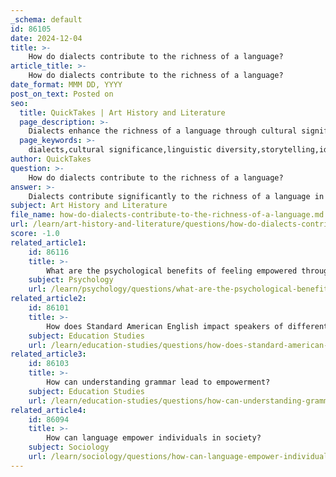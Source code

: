 ```yaml
---
_schema: default
id: 86105
date: 2024-12-04
title: >-
    How do dialects contribute to the richness of a language?
article_title: >-
    How do dialects contribute to the richness of a language?
date_format: MMM DD, YYYY
post_on_text: Posted on
seo:
  title: QuickTakes | Art History and Literature
  page_description: >-
    Dialects enhance the richness of a language through cultural significance, linguistic diversity, storytelling authenticity, expression of identity, and preservation of linguistic heritage.
  page_keywords: >-
    dialects,cultural significance,linguistic diversity,storytelling,identity,heritage,language richness
author: QuickTakes
question: >-
    How do dialects contribute to the richness of a language?
answer: >-
    Dialects contribute significantly to the richness of a language in several ways:\n\n1. **Cultural Significance**: Dialects are not merely variations of a language; they embody the unique cultural, social, and historical experiences of specific communities. Each dialect carries its own history and reflects the identity of its speakers, thus enriching the overall tapestry of the language. This diversity allows for a deeper appreciation of the language and its speakers, enhancing the learning experience for language learners.\n\n2. **Linguistic Diversity**: Just as different flavors enhance culinary experiences, dialects add layers of complexity and variety to a language. They can include variations in vocabulary, grammar, and pronunciation, which contribute to the overall linguistic diversity. This diversity is essential for understanding how language evolves and interacts with different cultures and environments.\n\n3. **Storytelling and Authenticity**: Dialects play a crucial role in storytelling, influencing the authenticity and relatability of characters and narratives. They can enhance the richness of literature and media by providing a more genuine representation of the characters' backgrounds and experiences, thus making stories more engaging and relatable.\n\n4. **Identity and Social Dynamics**: Dialects are often tied to social identity and can express group membership. They can reflect power dynamics within a society, as certain dialects may be associated with prestige or stigma. Understanding these nuances helps in grasping the complex relationship between language and social structures.\n\n5. **Preservation of Heritage**: The study and appreciation of dialects contribute to the preservation of linguistic heritage. As globalization continues to influence language use, recognizing and valuing dialects helps ensure that these linguistic treasures are maintained for future generations.\n\nIn summary, dialects enrich a language by adding cultural depth, enhancing storytelling, reflecting social identities, and preserving linguistic diversity. They are integral to understanding the full scope of human expression and communication.
subject: Art History and Literature
file_name: how-do-dialects-contribute-to-the-richness-of-a-language.md
url: /learn/art-history-and-literature/questions/how-do-dialects-contribute-to-the-richness-of-a-language
score: -1.0
related_article1:
    id: 86116
    title: >-
        What are the psychological benefits of feeling empowered through language?
    subject: Psychology
    url: /learn/psychology/questions/what-are-the-psychological-benefits-of-feeling-empowered-through-language
related_article2:
    id: 86101
    title: >-
        How does Standard American English impact speakers of different dialects?
    subject: Education Studies
    url: /learn/education-studies/questions/how-does-standard-american-english-impact-speakers-of-different-dialects
related_article3:
    id: 86103
    title: >-
        How can understanding grammar lead to empowerment?
    subject: Education Studies
    url: /learn/education-studies/questions/how-can-understanding-grammar-lead-to-empowerment
related_article4:
    id: 86094
    title: >-
        How can language empower individuals in society?
    subject: Sociology
    url: /learn/sociology/questions/how-can-language-empower-individuals-in-society
---
```


&nbsp;